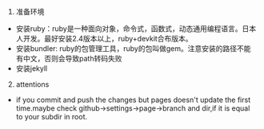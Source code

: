 1. 准备环境
- 安装ruby：ruby是一种面向对象，命令式，函数式，动态通用编程语言。日本人开发。最好安装2.4版本以上，ruby+devkit合布版本。
- 安装bundler: ruby的包管理工具，ruby的包叫做gem。注意安装的路径不能有中文，否则会导致path转码失败
- 安装jekyll

2. attentions
- if you commit and push the changes but pages doesn't update the first time.maybe check github->settings->page->branch and dir,if it is equal to your subdir in root.